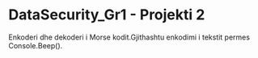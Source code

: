 # DataSecurity_Gr1 - Projekti 2
Enkoderi dhe dekoderi i Morse kodit.Gjithashtu enkodimi i tekstit permes Console.Beep().
